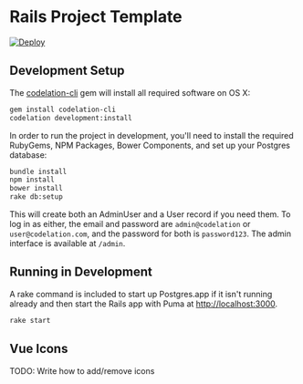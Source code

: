 # Rails Project Template

[![Deploy](https://www.herokucdn.com/deploy/button.svg)](https://heroku.com/deploy?template=https://github.com/codelation/rails-project-template)

## Development Setup

The [codelation-cli](https://github.com/codelation/codelation-cli) gem will install all required software on OS X:

```bash
gem install codelation-cli
codelation development:install
```

In order to run the project in development, you'll need to install the required
RubyGems, NPM Packages, Bower Components, and set up your Postgres database:

```bash
bundle install
npm install
bower install
rake db:setup
```

This will create both an AdminUser and a User record if you need them.
To log in as either, the email and password are `admin@codelation` or `user@codelation.com`,
and the password for both is `password123`. The admin interface is available at `/admin`.

## Running in Development

A rake command is included to start up Postgres.app
if it isn't running already and then start the Rails
app with Puma at <http://localhost:3000>.

```bash
rake start
```

## Vue Icons

TODO: Write how to add/remove icons
